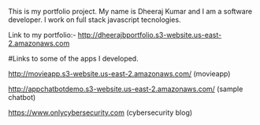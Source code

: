This is my portfolio project. My name is Dheeraj Kumar and I am a software developer. I work on full stack javascript tecnologies.

Link to my portfolio:- http://dheerajbportfolio.s3-website.us-east-2.amazonaws.com

#Links to some of the apps I developed.

http://movieapp.s3-website.us-east-2.amazonaws.com/ (movieapp)

http://appchatbotdemo.s3-website.us-east-2.amazonaws.com/ (sample chatbot)

https://www.onlycybersecurity.com (cybersecurity blog)
